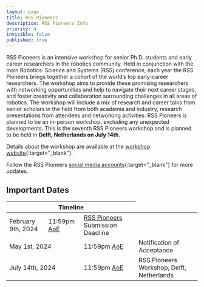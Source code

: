 ```yaml
---
layout: page
title: RSS Pioneers
description: RSS Pioneers Info
priority: 4
invisible: false
published: true
---
```


RSS Pioneers is an intensive workshop for senior Ph.D. students and early career researchers in the robotics community. Held in conjunction with the main Robotics: Science and Systems (RSS) conference, each year the RSS Pioneers brings together a cohort of the world’s top early-career researchers. The workshop aims to provide these promising researchers with networking opportunities and help to navigate their next career stages, and foster creativity and collaboration surrounding challenges in all areas of robotics. The workshop will include a mix of research and career talks from senior scholars in the field from both academia and industry, research presentations from attendees and networking activities. RSS Pioneers is planned to be an in-person workshop, excluding any unexpected developments. This is the seventh RSS Pioneers workshop and is planned to be held in **Delft, Netherlands on July 14th**.

Details about the workshop are available at the [workshop website](https://sites.google.com/view/rsspioneers2024/.){:target="_blank"}.


Follow the RSS Pioneers [social media accounts](https://twitter.com/RSSPioneers){:target="_blank"} for more updates.



## Important Dates
<table class="table">
    <thead>
      <tr>
        <th colspan="3">Timeline</th>
      </tr>
    </thead>
    <tbody>
      <tr>
        <td>February 9th, 2024</td>
        <td>11:59pm <a href="https://time.is/Anywhere_on_Earth">AoE</a></td>
        <td><a href="https://sites.google.com/view/rsspioneers2024/." target="_blank">RSS Pioneers</a> Submission Deadline</td>
      </tr>
      <tr>
        <td colspan="2">May 1st, 2024</td>
        <td>11:59pm <a href="https://time.is/Anywhere_on_Earth">AoE</a></td>
        <td>Notification of Acceptance</td>
      </tr>
      <tr>
        <td colspan="2">July 14th, 2024</td>
        <td>11:59pm <a href="https://time.is/Anywhere_on_Earth">AoE</a></td>
        <td>RSS Pioneers Workshop, Delft, Netherlands</td>
      </tr>
    </tbody>
</table>


